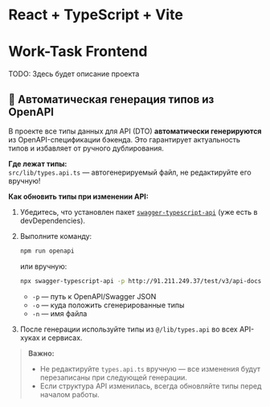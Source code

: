 # React + TypeScript + Vite

# Work-Task Frontend

TODO: Здесь будет описание проекта

## 🧬 Автоматическая генерация типов из OpenAPI

В проекте все типы данных для API (DTO) **автоматически генерируются** из OpenAPI-спецификации бэкенда. Это гарантирует актуальность типов и избавляет от ручного дублирования.

**Где лежат типы:**  
`src/lib/types.api.ts` — автогенерируемый файл, не редактируйте его вручную!

**Как обновить типы при изменении API:**

1. Убедитесь, что установлен пакет [`swagger-typescript-api`](https://github.com/acacode/swagger-typescript-api) (уже есть в devDependencies).
2. Выполните команду:

   ```bash
   npm run openapi
   ```

   или вручную:

   ```bash
   npx swagger-typescript-api -p http://91.211.249.37/test/v3/api-docs -o src/lib -n types.api.ts
   ```

   - `-p` — путь к OpenAPI/Swagger JSON
   - `-o` — куда положить сгенерированные типы
   - `-n` — имя файла

3. После генерации используйте типы из `@/lib/types.api` во всех API-хуках и сервисах.

> **Важно:**
>
> - Не редактируйте `types.api.ts` вручную — все изменения будут перезаписаны при следующей генерации.
> - Если структура API изменилась, всегда обновляйте типы перед началом работы.
